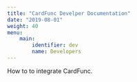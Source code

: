 ```yaml
---
title: "CardFunc Develper Documentation"
date: "2019-08-01"
weight: 40
menu: 
    main:
        identifier: dev
        name: Developers
---
```

How to to integrate CardFunc.
